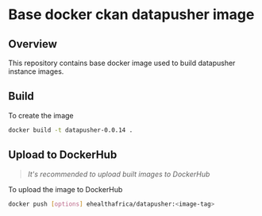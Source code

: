 # Base docker ckan datapusher image 

## Overview

This repository contains base docker image used to build datapusher instance images. 

## Build
To create the image 

```sh 
docker build -t datapusher-0.0.14 . 
``` 

## Upload to DockerHub

>*It's recommended to upload built images to DockerHub* 

To upload the image to DockerHub

```sh 
docker push [options] ehealthafrica/datapusher:<image-tag> 
